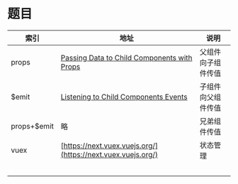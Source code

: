 # 题目

| 索引        | 地址                                                         | 说明               |
| ----------- | ------------------------------------------------------------ | ------------------ |
| props       | [Passing Data to Child Components with Props](https://v3.vuejs.org/guide/component-basics.html#passing-data-to-child-components-with-props) | 父组件向子组件传值 |
| $emit       | [Listening to Child Components Events](https://v3.vuejs.org/guide/component-basics.html#listening-to-child-components-events) | 子组件向父组件传值 |
| props+$emit | 略                                                           | 兄弟组件传值       |
| vuex        | [https://next.vuex.vuejs.org/](https://next.vuex.vuejs.org/) | 状态管理           |
|             |                                                              |                    |
|             |                                                              |                    |
|             |                                                              |                    |
|             |                                                              |                    |
|             |                                                              |                    |

